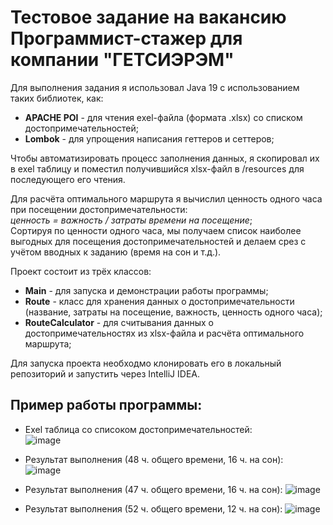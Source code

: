 # Тестовое задание на вакансию Программист-стажер для компании "ГЕТСИЭРЭМ"
Для выполнения задания я использовал Java 19 с использованием таких библиотек, как:
* **APACHE POI** - для чтения exel-файла (формата .xlsx) со списком достопримечательностей;
* **Lombok** - для упрощения написания геттеров и сеттеров;

Чтобы автоматизировать процесс заполнения данных, я скопировал их в exel таблицу и поместил получившийся xlsx-файл в /resources для последующего его чтения.

Для расчёта оптимального маршрута я вычислил ценность одного часа при посещении достопримечательности:  
*ценность = важность / затраты времени на посещение*;  
Сортируя по ценности одного часа, мы получаем список наиболее выгодных для посещения достопримечательностей и делаем срез с учётом вводных к заданию (время на сон и т.д.).

Проект состоит из трёх классов:
* **Main** - для запуска и демонстрации работы программы;
* **Route** - класс для хранения данных о достопримечательности (название, затраты на посещение, важность, ценность одного часа);
* **RouteCalculator** - для считывания данных о достопримечательностях из xlsx-файла и расчёта оптимального маршрута;

Для запуска проекта необходмо клонировать его в локальный репозиторий и запустить через IntelliJ IDEA.
## Пример работы программы:
* Exel таблица со списоком достопримечательностей:  
![image](https://github.com/OcolusX/RouteCalculator/assets/90719002/22ecc19f-0359-494f-b388-26a851e609de)

* Результат выполнения (48 ч. общего времени, 16 ч. на сон):  
![image](https://github.com/OcolusX/RouteCalculator/assets/90719002/bbc23d74-0261-4baa-83b1-06571bb2a370)

* Результат выполнения (47 ч. общего времени, 16 ч. на сон):
![image](https://github.com/OcolusX/RouteCalculator/assets/90719002/440c9935-0c87-4364-9b19-404e406f64ea)

* Результат выполнения (52 ч. общего времени, 12 ч. на сон):
![image](https://github.com/OcolusX/RouteCalculator/assets/90719002/e81ef40c-56c3-4f2a-b5ed-95d5ec7b8453)
